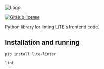 ![Logo](docs/logo.svg)

[![GitHub license](https://img.shields.io/github/license/uktrade/lite-linter.svg)](https://github.com/uktrade/lite-linter/blob/master/LICENSE)

Python library for linting LITE's frontend code.

## Installation and running

`pip install lite-linter`

`lint`
